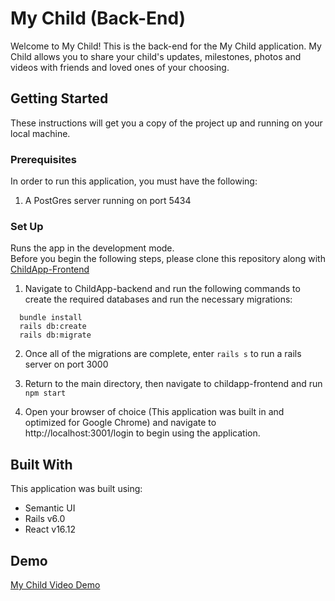 # My Child (Back-End)

Welcome to My Child! This is the back-end for the My Child application. My Child allows you to share your child's updates, milestones, photos and videos with friends and loved ones of your choosing. 

## Getting Started

These instructions will get you a copy of the project up and running on your local machine.

### Prerequisites

In order to run this application, you must have the following: 
  1. A PostGres server running on port 5434
 
### Set Up

Runs the app in the development mode.<br />
Before you begin the following steps, please clone this repository along with [ChildApp-Frontend](https://github.com/Janaehall/ChildApp-Frontend)
  1. Navigate to ChildApp-backend and run the following commands to create the required databases and run the necessary migrations:
  ```
    bundle install
    rails db:create
    rails db:migrate
  ```
  2. Once all of the migrations are complete, enter ```rails s``` to run a rails server on port 3000

  3. Return to the main directory, then navigate to childapp-frontend and run ```npm start```
  4. Open your browser of choice (This application was built in and optimized for Google Chrome) and navigate to      http://localhost:3001/login to begin using the application.
  
  ## Built With

This application was built using:
<ul>
  <li>Semantic UI</li>
  <li>Rails v6.0</li>
  <li>React v16.12</li>
</ul>  
 
 ## Demo
 [My Child Video Demo](https://www.loom.com/share/c6ff8c2f47e44283a44edbf8ffe78547)
